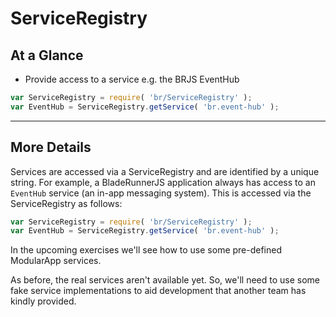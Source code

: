 # ServiceRegistry

## At a Glance

* Provide access to a service e.g. the BRJS EventHub

```js
var ServiceRegistry = require( 'br/ServiceRegistry' );
var EventHub = ServiceRegistry.getService( 'br.event-hub' );
```

---

## More Details

Services are accessed via a ServiceRegistry and are identified by a unique string.
For example, a BladeRunnerJS application always has access to an `EventHub` service
(an in-app messaging system). This is accessed via the ServiceRegistry as follows:

```js
var ServiceRegistry = require( 'br/ServiceRegistry' );
var EventHub = ServiceRegistry.getService( 'br.event-hub' );
```

In the upcoming exercises we'll see how to use some pre-defined ModularApp services.

As before, the real services aren't available yet. So, we'll need to use some
fake service implementations to aid development that another team has kindly provided.

